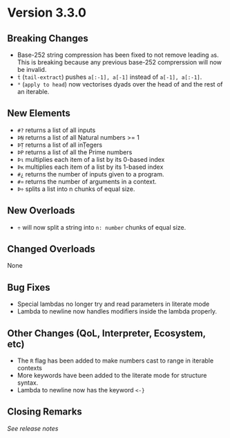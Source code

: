 # Version 3.3.0

## Breaking Changes

* Base-252 string compression has been fixed to not remove leading `a`s. This is breaking because
any previous base-252 comprerssion will now be invalid.
* `ṫ` (`tail-extract`) pushes `a[:-1], a[-1]` instead of `a[-1], a[:-1]`.
* `ᴴ` (`apply to head`) now vectorises dyads over the head of and the rest of an iterable.


## New Elements

* `#?` returns a list of all inputs
* `ÞṆ` returns a list of all Ṇatural numbers >= 1
* `ÞṬ` returns a list of all inṬegers
* `ÞP` returns a list of all the Prime numbers
* `Þι` multiplies each item of a list by its 0-based index
* `Þκ` multiplies each item of a list by its 1-based index
* `#¿` returns the number of inputs given to a program. 
* `#¤` returns the number of arguments in  a context.
* `Þ÷` splits a list into n chunks of equal size.

## New Overloads

* `÷` will now split a string into `n: number` chunks of equal size.

## Changed Overloads

None

## Bug Fixes

* Special lambdas no longer try and read parameters in literate mode
* Lambda to newline now handles modifiers inside the lambda properly.

## Other Changes (QoL, Interpreter, Ecosystem, etc)

* The `R` flag has been added to make numbers cast to range in iterable
contexts
* More keywords have been added to the literate mode for structure syntax.
* Lambda to newline now has the keyword `<-}`

## Closing Remarks

*See release notes*
